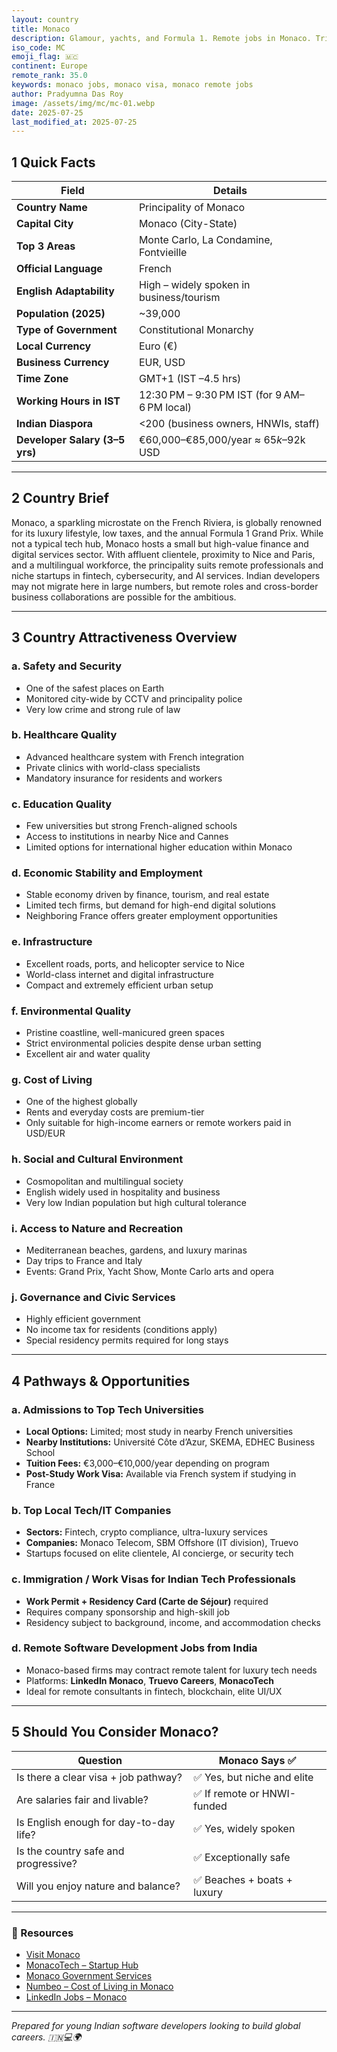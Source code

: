 ```yaml
---
layout: country
title: Monaco
description: Glamour, yachts, and Formula 1. Remote jobs in Monaco. Trilp AI curated info. Indians in Monaco.
iso_code: MC
emoji_flag: 🇲🇨
continent: Europe
remote_rank: 35.0
keywords: monaco jobs, monaco visa, monaco remote jobs
author: Pradyumna Das Roy
image: /assets/img/mc/mc-01.webp
date: 2025-07-25
last_modified_at: 2025-07-25
---
```


## 1 Quick Facts

| Field                          | Details                                      |
| ------------------------------ | -------------------------------------------- |
| **Country Name**               | Principality of Monaco                       |
| **Capital City**               | Monaco (City-State)                          |
| **Top 3 Areas**                | Monte Carlo, La Condamine, Fontvieille       |
| **Official Language**          | French                                       |
| **English Adaptability**       | High – widely spoken in business/tourism     |
| **Population (2025)**          | ~39,000                                      |
| **Type of Government**         | Constitutional Monarchy                      |
| **Local Currency**             | Euro (€)                                     |
| **Business Currency**          | EUR, USD                                     |
| **Time Zone**                  | GMT+1 (IST –4.5 hrs)                         |
| **Working Hours in IST**       | 12:30 PM – 9:30 PM IST (for 9 AM–6 PM local) |
| **Indian Diaspora**            | <200 (business owners, HNWIs, staff)         |
| **Developer Salary (3–5 yrs)** | €60,000–€85,000/year ≈ $65k–$92k USD         |

---

## 2 Country Brief

Monaco, a sparkling microstate on the French Riviera, is globally renowned for its luxury lifestyle, low taxes, and the annual Formula 1 Grand Prix. While not a typical tech hub, Monaco hosts a small but high-value finance and digital services sector. With affluent clientele, proximity to Nice and Paris, and a multilingual workforce, the principality suits remote professionals and niche startups in fintech, cybersecurity, and AI services. Indian developers may not migrate here in large numbers, but remote roles and cross-border business collaborations are possible for the ambitious.

---

## 3 Country Attractiveness Overview

### a. Safety and Security

- One of the safest places on Earth
- Monitored city-wide by CCTV and principality police
- Very low crime and strong rule of law

### b. Healthcare Quality

- Advanced healthcare system with French integration
- Private clinics with world-class specialists
- Mandatory insurance for residents and workers

### c. Education Quality

- Few universities but strong French-aligned schools
- Access to institutions in nearby Nice and Cannes
- Limited options for international higher education within Monaco

### d. Economic Stability and Employment

- Stable economy driven by finance, tourism, and real estate
- Limited tech firms, but demand for high-end digital solutions
- Neighboring France offers greater employment opportunities

### e. Infrastructure

- Excellent roads, ports, and helicopter service to Nice
- World-class internet and digital infrastructure
- Compact and extremely efficient urban setup

### f. Environmental Quality

- Pristine coastline, well-manicured green spaces
- Strict environmental policies despite dense urban setting
- Excellent air and water quality

### g. Cost of Living

- One of the highest globally
- Rents and everyday costs are premium-tier
- Only suitable for high-income earners or remote workers paid in USD/EUR

### h. Social and Cultural Environment

- Cosmopolitan and multilingual society
- English widely used in hospitality and business
- Very low Indian population but high cultural tolerance

### i. Access to Nature and Recreation

- Mediterranean beaches, gardens, and luxury marinas
- Day trips to France and Italy
- Events: Grand Prix, Yacht Show, Monte Carlo arts and opera

### j. Governance and Civic Services

- Highly efficient government
- No income tax for residents (conditions apply)
- Special residency permits required for long stays

---

## 4 Pathways & Opportunities

### a. Admissions to Top Tech Universities

- **Local Options:** Limited; most study in nearby French universities
- **Nearby Institutions:** Université Côte d’Azur, SKEMA, EDHEC Business School
- **Tuition Fees:** €3,000–€10,000/year depending on program
- **Post-Study Work Visa:** Available via French system if studying in France

### b. Top Local Tech/IT Companies

- **Sectors:** Fintech, crypto compliance, ultra-luxury services
- **Companies:** Monaco Telecom, SBM Offshore (IT division), Truevo
- Startups focused on elite clientele, AI concierge, or security tech

### c. Immigration / Work Visas for Indian Tech Professionals

- **Work Permit + Residency Card (Carte de Séjour)** required
- Requires company sponsorship and high-skill job
- Residency subject to background, income, and accommodation checks

### d. Remote Software Development Jobs from India

- Monaco-based firms may contract remote talent for luxury tech needs
- Platforms: **LinkedIn Monaco**, **Truevo Careers**, **MonacoTech**
- Ideal for remote consultants in fintech, blockchain, elite UI/UX

---

## 5 Should You Consider Monaco?

| Question                               | Monaco Says ✅              |
| -------------------------------------- | --------------------------- |
| Is there a clear visa + job pathway?   | ✅ Yes, but niche and elite |
| Are salaries fair and livable?         | ✅ If remote or HNWI-funded |
| Is English enough for day-to-day life? | ✅ Yes, widely spoken       |
| Is the country safe and progressive?   | ✅ Exceptionally safe       |
| Will you enjoy nature and balance?     | ✅ Beaches + boats + luxury |

---

### 🔗 Resources

- [Visit Monaco](https://www.visitmonaco.com/)
- [MonacoTech – Startup Hub](https://monacotech.mc/)
- [Monaco Government Services](https://en.service-public-entreprises.gouv.mc/)
- [Numbeo – Cost of Living in Monaco](https://www.numbeo.com/cost-of-living/in/Monaco)
- [LinkedIn Jobs – Monaco](https://www.linkedin.com/jobs/search/?location=Monaco)

---

_Prepared for young Indian software developers looking to build global careers. 🇮🇳💻🌍_
